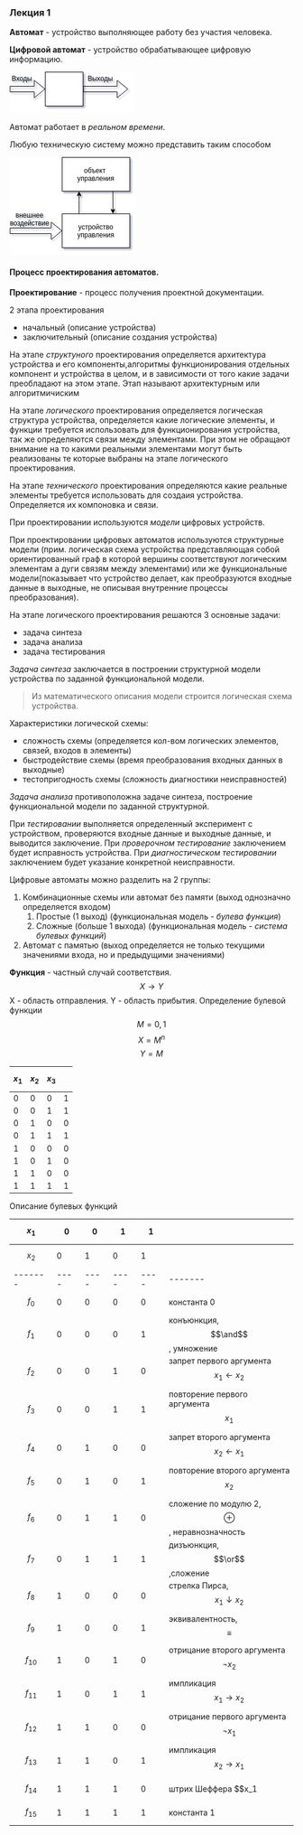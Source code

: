 ### Лекция 1 

**Автомат** - устройство выполняющее работу без участия человека.

**Цифровой автомат** - устройство обрабатывающее цифровую информацию.

![Цифровой автомат - черный ящик](files/l1pic1.png)

Автомат работает в *реальном времени*.

Любую техническую систему можно представить таким способом

![Представление технической системы](files/l1pic2.png)

#### Процесс проектирования автоматов.

**Проектирование** - процесс получения проектной документации.

2 этапа проектирования

* начальный (описание устройства)
* заключительный (описание создания устройства)

На этапе *структуного* проектирования определяется архитектура устройства и его компоненты,алгоритмы функционирования отдельных компонент и устройства в целом, и в зависимости от того какие задачи преобладают на этом этапе. Этап называют архитектурным или алгоритмичиским

На этапе *логического* проектирования определяется логическая структура устройства, определяется какие логические элементы, и функции требуется использовать для функционирования устройства, так же определяются связи между элементами. При этом не обращают внимание на то какими реальными элементами могут быть реализованы те которые выбраны на этапе логического проектирования.

На этапе *технического* проектирования определяются какие реальные элементы требуется использовать для создаия устройства. Определяется их компоновка и связи.

При проектировании используются *модели* цифровых устройств.

При проектировании цифровых автоматов используются структурные модели (прим. логическая схема устройства представляющая собой ориентированный граф в которой вершины соответствуют логическим элементам а дуги связям между элементами) или же функциональные модели(показывает что устройство делает, как преобразуются входные данные в выходные, не описывая внутренние процессы преобразования).

На этапе логического проектирования решаются 3 основные задачи:
* задача синтеза
* задача анализа
* задача тестирования

*Задача синтеза* заключается в построении структурной модели устройства по заданной функциональной модели.

>Из математического описания модели строится логическая схема устройства.

Характеристики логической схемы:
* сложность схемы (определяется кол-вом логических элементов, связей, входов в элементы)
* быстродействие схемы (время преобразования входных данных в выходные)
* тестопригодность схемы (сложность диагностики неисправностей)

*Задача анализа* противоположна задаче синтеза, построение функциональной модели по заданной структурной.

При *тестировании* выполняется определенный эксперимент с устройством, проверяются входные данные и выходные данные, и выводится заключение.
При *проверочном тестирование* заключением будет исправность устройства.
При *диагностическом тестировании* заключением будет указание конкретной неисправности.

Цифровые автоматы можно разделить на 2 группы:
1. Комбинационные схемы или автомат без памяти (выход однозначно определяется входом)
    1. Простые (1 выход) (функциональная модель - *булева функция*)
    2. Сложные (больше 1 выхода) (функциональная модель - *система булевых функций*)
2. Автомат с памятью (выход определяется не только текущими значениями входа, но и предыдущими значениями)

**Функция** - частный случай соответствия.
$$X \rightarrow Y$$
X - область отправления. 
Y - область прибытия.
Определение булевой функции 
$$ M = {0,1}$$
$$ X = M^n$$
$$ Y = M$$

| $$x_1$$ | $$x_2$$ | $$x_3$$ |      |
| ------- | ------- | ------- | ---- |
| 0       | 0       | 0       | 1    |
| 0       | 0       | 1       | 1    |
| 0       | 1       | 0       | 0    |
| 0       | 1       | 1       | 1    |
| 1       | 0       | 0       | 0    |
| 1       | 0       | 1       | 0    |
| 1       | 1       | 0       | 0    |
| 1       | 1       | 1       | 1    |


Описание булевых функций

| $$x_1$$ | 0    | 0    | 1    | 1    ||
| ------- | ---- | ---- | ---- | ---- | ------- |
| $$x_2$$ | 0    | 1    | 0    | 1    ||
| ------- | ---- | ---- | ---- | ---- | ------- |
| $$f_0$$ | 0    | 0    | 0    | 0    | константа 0 |
| $$f_1$$ | 0 | 0 | 0 | 1 |конъюнкция,$$\and$$, умножение|
| $$f_2$$ | 0 | 0 | 1 | 0 |запрет первого аргумента $$x_1 \leftarrow x_2$$|
| $$f_3$$ | 0   | 0    | 1   | 1   | повторение первого аргумента $$x_1$$ |
| $$f_4$$ | 0    | 1   | 0    | 0  | запрет второго аргумента $$x_2 \leftarrow x_1$$ |
| $$f_5$$ | 0    | 1   | 0    | 1   | повторение второго аргумента $$x_2$$ |
| $$f_6$$ | 0    | 1   | 1   | 0    | сложение по модулю 2, $$\oplus$$, неравнозначность |
| $$f_7$$ | 0    | 1   | 1   | 1   | дизъюнкция,$$\or$$,сложение |
| $$f_8$$ | 1   | 0    | 0    | 0    | стрелка Пирса, $$x_1 \downarrow x_2$$ |
| $$f_9$$ | 1   | 0    | 0    | 1   | эквивалентность, $$\equiv$$ |
| $$f_{10}$$ | 1   | 0    | 1   | 0    | отрицание второго аргумента $$\lnot x_2$$ |
| $$f_{11}$$ | 1   | 0    | 1   | 1   | импликация $$x_1 \rightarrow x_2$$ |
| $$f_{12}$$ | 1   | 1   | 0    | 0    | отрицание первого аргумента $$\lnot x_1$$ |
| $$f_{13}$$ | 1   | 1   | 0    | 1   | импликация $$x_2 \rightarrow x_1$$ |
| $$f_{14}$$ | 1   | 1   | 1   | 0  | штрих Шеффера $$x_1 | x_2$$ |
| $$f_{15}$$ | 1   | 1   | 1   | 1   | константа 1 |

